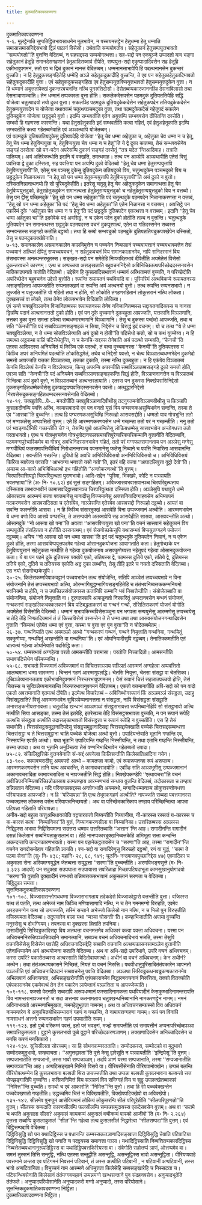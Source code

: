 ```yaml
---
title: दुकमातिकापदवण्णना

---
```

दुकमातिकापदवण्णना  
१-६. मूलट्ठेनाति सुप्पतिट्ठितभावसाधनेन मूलभावेन, न पच्चयमत्तट्ठेन हेतुधम्मा हेतू धम्माति समासासमासनिद्देसभावो द्विन्नं पाठानं विसेसो। तथेवाति सम्पयोगतोव। सहेतुकानं हेतुसम्पयुत्तभावतो ‘‘सम्पयोगतो’’ति वुत्तन्ति वेदितब्बं, न सहसद्दस्स सम्पयोगत्थत्ता। सह-सद्दो पन एकपुञ्जे उप्पादतो याव भङ्गा सहेतुकानं हेतूहि समानदेसगहणानं हेतुआदिसब्भावं दीपेति, सम्पयुत्त-सद्दो एकुप्पादादिवसेन सह हेतूहि एकीभावुपगमनं, ततो एव च द्विन्नं दुकानं नानत्तं वेदितब्बम्। धम्मनानत्ताभावेपि हि पदत्थनानत्तेन दुकन्तरं वुच्चति। न हि हेतुदुकसङ्गहितेहि धम्मेहि अञ्ञे सहेतुकदुकादीहि वुच्चन्ति, ते एव पन सहेतुकाहेतुकादिभावतो सहेतुकदुकादीहि वुत्ता। एवं सहेतुकदुकसङ्गहिता एव हेतुसम्पयुत्तविप्पयुत्तभावतो हेतुसम्पयुत्तदुकेन वुत्ता। न हि धम्मानं अवुत्ततापेक्खं दुकन्तरवचनन्ति नत्थि पुनरुत्तिदोसो। देसेतब्बप्पकारजाननञ्हि देसनाविलासो तथा देसनाञाणञ्चाति। तेन धम्मानं तप्पकारता वुत्ता होति। सकलेकदेसवसेन पठमदुकं दुतियततियेहि सद्धिं योजेत्वा चतुत्थादयो तयो दुका वुत्ता। सकलञ्हि पठमदुकं दुतियदुकेकदेसेन सहेतुकपदेन ततियदुकेकदेसेन हेतुसम्पयुत्तपदेन च योजेत्वा यथाक्कमं चतुत्थपञ्चमदुका वुत्ता, तथा पठमदुकेकदेसं नहेतुपदं सकलेन दुतियदुकेन योजेत्वा छट्ठदुको वुत्तो। इदम्पि सम्भवतीति एतेन अवुत्तम्पि सम्भववसेन दीपितन्ति दस्सेति। सम्भवो हि गहणस्स कारणन्ति। यथा हेतुसहेतुकाति इदं सम्भवतीति कत्वा गहितं, एवं हेतुअहेतुकाति इदम्पि सम्भवतीति कत्वा गहेतब्बमेवाति एवं अञ्ञत्थापि योजेतब्बम्।  
एवं पठमदुकं दुतियततियदुकेसु दुतियपदेहि योजेत्वा ‘‘हेतू चेव धम्मा अहेतुका च, अहेतुका चेव धम्मा न च हेतू, हेतू चेव धम्मा हेतुविप्पयुत्ता च, हेतुविप्पयुत्ता चेव धम्मा न च हेतू’’ति ये द्वे दुका कातब्बा, तेसं सम्भववसेनेव सङ्गहं दस्सेत्वा खो पन-पदेन अपरेसम्पि दुकानं सङ्गहं दस्सेतुं ‘‘तत्र यदेत’’न्तिआदिमाह। तत्राति पाळियम्। अयं अतिरेकत्थोति इदानि यं वक्खति, तमत्थमाह। तत्थ पन अञ्ञेपि अञ्ञथापीति एतेसं विसुं पवत्तिया द्वे दुका दस्सिता, सह पवत्तिया पन अयम्पि दुको वेदितब्बो ‘‘हेतू चेव धम्मा हेतुसम्पयुत्तापि हेतुविप्पयुत्तापी’’ति, एतेसु पन पञ्चसु दुकेसु दुतियदुकेन ततियदुको विय, चतुत्थदुकेन पञ्चमदुको विय च छट्ठदुकेन निन्नानत्थत्ता ‘‘न हेतु खो पन धम्मा हेतुसम्पयुत्तापि हेतुविप्पयुत्तापी’’ति अयं दुको न वुत्तो। दस्सितनिन्नानत्थनयो हि सो पुरिमदुकेहीति। इतरेसु चतूसु हेतू चेव अहेतुकदुकेन समानत्थत्ता हेतू चेव हेतुविप्पयुत्तदुको, हेतुसहेतुकदुकेन समानत्थत्ता हेतुहेतुसम्पयुत्तदुको च नहेतुहेतुसम्पयुत्तदुको विय न वत्तब्बो। तेसु पन द्वीसु पच्छिमदुके ‘‘हेतू खो पन धम्मा सहेतुका’’ति पदं चतुत्थदुके पठमपदेन निन्नानाकरणत्ता न वत्तब्बं, ‘‘हेतू खो पन धम्मा अहेतुका’’ति पदं ‘‘हेतू चेव धम्मा अहेतुका’’ति एतेन निन्नानत्ता न वत्तब्बम्। अवसिट्ठे पन एकस्मिं दुके ‘‘अहेतुका चेव धम्मा न च हेतू’’ति पदं छट्ठदुके दुतियपदेन एकत्थत्ता न वत्तब्बम्। इदानि ‘‘हेतू चेव धम्मा अहेतुका चा’’ति इदमेवेकं पदं अवसिट्ठं, न च एकेन पदेन दुको होतीति तञ्च न वुत्तन्ति। चतुत्थदुके दुतियपदेन पन समानत्थस्स छट्ठदुके पठमपदस्स वचनं दुकपूरणत्थं, एतेन वा गतिदस्सनेन सब्बस्स सम्भवन्तस्स सङ्गहो कतोति दट्ठब्बो। तथा हि सब्बो सम्भवदुको पठमदुके दुतियततियदुकपक्खेपेन दस्सितो, तेसु च पठमदुकपक्खेपेनाति।  
७-१३. समानकालेन असमानकालेन कालविमुत्तेन च पच्चयेन निप्फन्नानं पच्चयायत्तानं पच्चयभावमत्तेन तेसं पच्चयानं अत्थितं दीपेतुं सप्पच्चयवचनं, न सहेतुकवचनं विय समानकालानमेव, नापि सनिदस्सनं विय तंसभावस्स अनत्थन्तरभूतस्स। सङ्खत-सद्दो पन समेतेहि निप्फादितभावं दीपेतीति अयमेतेसं विसेसो दुकन्तरवचने कारणम्। एत्थ च अप्पच्चया असङ्खताति बहुवचननिद्देसो अविनिच्छितत्थपरिच्छेददस्सनवसेन मातिकाठपनतो कतोति वेदितब्बो। उद्देसेन हि कुसलादिसभावानं धम्मानं अत्थितामत्तं वुच्चति, न परिच्छेदोति अपरिच्छेदेन बहुवचनेन उद्देसो वुत्तोति। रूपन्ति रूपायतनं पथवियादि वा। पुरिमस्मिं अत्थविकप्पे रूपायतनस्स असङ्गहितता आपज्जतीति रुप्पनलक्खणं वा रूपन्ति अयं अत्थनयो वुत्तो। तत्थ रूपन्ति रुप्पनसभावो। न लुज्जति न पलुज्जतीति यो गहितो तथा न होति, सो लोकोति तंगहणरहितानं लोकुत्तरानं नत्थि लोकता। दुक्खसच्चं वा लोको, तत्थ तेनेव लोकसभावेन विदिताति लोकिया।  
एवं सन्ते चक्खुविञ्ञाणेन विजानितब्बस्स रूपायतनस्स तेनेव नविजानितब्बस्स सद्दायतनादिकस्स च नानत्ता द्विन्नम्पि पदानं अत्थनानत्ततो दुको होति। एवं पन दुके वुच्चमाने दुकबहुता आपज्जति, यत्तकानि विञ्ञाणानि, तत्तका दुका वुत्ता समत्ता ठपेत्वा सब्बधम्मारम्मणानि विञ्ञाणानि। तेसु च दुकस्स पच्छेदो आपज्जति, तथा च सति ‘‘केनची’’ति पदं सब्बविञ्ञाणसङ्गाहकं न सिया, निद्देसेन च विरुद्धं इदं वचनम्। यो च तत्थ ‘‘ये ते धम्मा चक्खुविञ्ञेय्या, न ते धम्मा सोतविञ्ञेय्याति अयं दुको न होती’’ति पटिसेधो कतो, सो च कथं युज्जेय्य। न हि समत्था अट्ठकथा पाळिं पटिसेधेतुन्ति, न च केनचि-सद्दस्स तेनेवाति अयं पदत्थो सम्भवति, ‘‘केनची’’ति एतस्स आदिपदस्स अनियमितं यं किञ्चि एकं पदत्थो, तं वत्वा वुच्चमानस्स ‘‘केनची’’ति दुतियपदस्स यं किञ्चि अपरं अनियमितं पदत्थोति लोकसिद्धमेतं, तथेव च निद्देसो पवत्तो, न चेत्थ विञ्ञातब्बधम्मभेदेन दुकभेदो समत्तो आपज्जति यत्तका विञ्ञातब्बा, तत्तका दुकाति, तस्मा नत्थि दुकबहुता। न हि एकंयेव विञ्ञातब्बं केनचि विञ्ञेय्यं केनचि न विञ्ञेय्यञ्च, किन्तु अपरम्पि अपरम्पीति सब्बविञ्ञातब्बसङ्गहे दुको समत्तो होति, एवञ्च सति ‘‘केनची’’ति पदं अनियमेन सब्बविञ्ञाणसङ्गाहकन्ति सिद्धं होति, विञ्ञाणनानत्तेन च विञ्ञातब्बं भिन्दित्वा अयं दुको वुत्तो, न विञ्ञातब्बानं अत्थन्तरतायाति। एतस्स पन दुकस्स निक्खेपरासिनिद्देसो दुकसङ्गहितधम्मेकदेसेसु दुकपदद्वयप्पवत्तिदस्सनवसेन पवत्तो। अत्थुद्धारनिद्देसो निरवसेसदुकसङ्गहितधम्मदस्सनवसेनाति वेदितब्बो।  
१४-१९. चक्खुतोपि…पे॰… मनतोपीति चक्खुविञ्ञाणादिवीथीसु तदनुगतमनोविञ्ञाणवीथीसु च किञ्चापि कुसलादीनम्पि पवत्ति अत्थि, कामासवादयो एव पन वणतो यूसं विय पग्घरणकअसुचिभावेन सन्दन्ति, तस्मा ते एव ‘‘आसवा’’ति वुच्चन्ति। तत्थ हि पग्घरणकअसुचिम्हि निरुळ्हो आसवसद्दोति। धम्मतो याव गोत्रभुन्ति ततो परं मग्गफलेसु अप्पवत्तितो वुत्तम्। एते हि आरम्मणकरणवसेन धम्मे गच्छन्ता ततो परं न गच्छन्तीति। ननु ततो परं भवङ्गादीनिपि गच्छन्तीति चे? न, तेसम्पि पुब्बे आलम्बितेसु लोकियधम्मेसु सासवभावेन अन्तोगधत्ता ततो परताभावतो। एत्थ च गोत्रभुवचनेन गोत्रभुवोदानफलसमापत्तिपुरेचारिकपरिकम्मानि वुत्तानीति वेदितब्बानि, पठममग्गपुरेचारिकमेव वा गोत्रभु अवधिनिदस्सनभावेन गहितं, ततो परं मग्गफलसमानताय पन अञ्ञेसु मग्गेसु मग्गवीथियं फलसमापत्तिवीथियं निरोधानन्तरञ्च पवत्तमानेसु फलेसु निब्बाने च पवत्ति निवारिता आसवानन्ति वेदितब्बा। सवन्तीति गच्छन्ति। दुविधो हि अवधि अभिविधिविसयो अनभिविधिविसयो च। अभिविधिविसयं किरिया ब्यापेत्वा पवत्तति ‘‘आभवग्गा भगवतो यसो गतो’’ति, इतरं बहि कत्वा ‘‘आपाटलिपुत्ता वुट्ठो देवो’’ति। अयञ्च आ-कारो अभिविधिअत्थो इध गहितोति ‘‘अन्तोकरणत्थो’’ति वुत्तम्।  
चिरपारिवासियट्ठो चिरपरिवुत्थता पुराणभावो। आदि-सद्देन ‘‘पुरिमा, भिक्खवे, कोटि न पञ्ञायति भवतण्हाया’’ति (अ॰ नि॰ १०.६२) इदं सुत्तं सङ्गहितम्। अविज्जासवभवासवानञ्च चिरपरिवुत्थताय दस्सिताय तब्भावभावीनं कामासवदिट्ठासवानञ्च चिरपरिवुत्थता दस्सिता होति। अञ्ञेसुपि यथावुत्ते धम्मे ओकासञ्च आरम्मणं कत्वा पवत्तमानेसु मानादीसु विज्जमानेसु अत्तत्तनियादिग्गाहवसेन अभिब्यापनं मदकरणवसेन आसवसदिसता च एतेसंयेव, नाञ्ञेसन्ति एतेस्वेव आसवसद्दो निरुळ्हो दट्ठब्बो। आयतं वा सवन्ति फलन्तीति आसवा । न हि किञ्चि संसारदुक्खं आसवेहि विना उप्पज्जमानं अत्थीति। आरम्मणभावेन ये धम्मा वणो विय आसवे पग्घरन्ति, ते असम्पयोगे अतब्भावेपि सह आसवेहीति सासवा, आसववन्तोति अत्थो।  
ओसानदुके ‘‘नो आसवा खो पना’’ति अवत्वा ‘‘आसवविप्पयुत्ता खो पना’’ति वचनं सासवानं सहेतुकानं विय सम्पयुत्तेहि तंसहितता न होतीति दस्सनत्थम्। एवं सेसगोच्छकेसुपि यथासम्भवं विप्पयुत्तग्गहणे पयोजनं दट्ठब्बम्। अपिच ‘‘नो आसवा खो पन धम्मा सासवा’’ति इदं पदं चतुत्थदुके दुतियपदेन निन्नानं, न च एकेन दुको होति, तस्मा आसवविप्पयुत्तपदमेव गहेत्वा ओसानदुकयोजना ञायागताति कता। हेतुगोच्छके पन हेतुविप्पयुत्तानं सहेतुकता नत्थीति ते गहेत्वा दुकयोजनाय असक्कुणेय्यत्ता नहेतुपदं गहेत्वा ओसानदुकयोजना कता। ये वा पन पठमे दुके दुतियस्स पक्खेपे एको, ततियस्स द्वे, पठमस्स दुतिये एको, ततिये द्वे, दुतियस्स ततिये एको, दुतिये च ततियस्स एकोति अट्ठ दुका लब्भन्ति, तेसु तीहि इतरे च नयतो दस्सिताति वेदितब्बा। एस नयो सेसगोच्छकेसुपि।  
२०-२५. किलेसकम्मविपाकवट्टानं पच्चयभावेन तत्थ संयोजेन्ति, सतिपि अञ्ञेसं तप्पच्चयभावे न विना संयोजनानि तेसं तप्पच्चयभावो अत्थि, ओरम्भागियुद्धम्भागियसङ्गहितेहि च तंतंभवनिब्बत्तककम्मनियमो भवनियमो च होति, न च उपच्छिन्नसंयोजनस्स कतानिपि कम्मानि भवं निब्बत्तेन्तीति। संयोजेतब्बाति वा संयोजनिया, संयोजने नियुत्ताति वा। दूरगतस्सपि आकड्ढनतो निस्सरितुं अप्पदानवसेन बन्धनं संयोजनं, गन्थकरणं सङ्खलिकचक्कलकानं विय पटिबद्धताकरणं वा गन्थनं गन्थो, संसिलिसकरणं योजनं योगोति अयमेतेसं विसेसोति वेदितब्बो। धम्मानं सभावकिच्चविसेसञ्ञुना पन भगवता सम्पयुत्तेसु आरम्मणेसु तप्पच्चयेसु च तेहि तेहि निप्फादियमानं तं तं किच्चविसेसं पस्सन्तेन ते ते धम्मा तथा तथा आसवसंयोजनगन्थादिवसेन वुत्ताति ‘‘किमत्थं एतेयेव धम्मा एवं वुत्ता, कस्मा च वुत्ता एव पुन वुत्ता’’ति न चोदेतब्बमेतम्।  
२६-३७. गन्थनियाति एत्थ अयमञ्ञो अत्थो ‘‘गन्थकरणं गन्थनं, गन्थने नियुत्ताति गन्थनिया, गन्थयितुं सक्कुणेय्या, गन्थयितुं अरहन्तीति वा गन्थनिया’’ति। एवं ओघनियादीसुपि दट्ठब्बम्। तेनातिक्कमतीति एतं धात्वत्थं गहेत्वा ओघनियाति पदसिद्धि कता।  
५०-५४. धम्मसभावं अग्गहेत्वा परतो आमसन्तीति परामासा। परतोति निच्चादितो। आमसन्तीति सभावपटिसेधेन परिमज्जन्ति।  
५५-६८. सभावतो विज्जमानं अविज्जमानं वा विचित्तसञ्ञाय सञ्ञितं आरम्मणं अग्गहेत्वा अप्पवत्तितो आलम्बमाना धम्मा सारम्मणा। चिन्तनं गहणं आरम्मणूपलद्धि। चेतसि नियुत्ता, चेतसा संसट्ठा वा चेतसिका। दुब्बिञ्ञेय्यनानत्तताय एकीभावमिवुपगमनं निरन्तरभावुपगमनम्। येसं रूपानं चित्तं सहजातपच्चयो होति, तेसं चित्तस्स च सुविञ्ञेय्यनानत्तन्ति निरन्तरभावानुपगमनं वेदितब्बम्। एकतो वत्तमानापीति अपि-सद्दो को पन वादो एकतो अवत्तमानाति एतमत्थं दीपेति। इदमेत्थ विचारेतब्बं – अविनिब्भोगरूपानं किं अञ्ञमञ्ञं संसट्ठता, उदाहु विसंसट्ठताति? विसुं आरम्मणभावेन सुविञ्ञेय्यनानत्तत्ता न संसट्ठता, नापि विसंसट्ठता संसट्ठाति अनासङ्कनीयसभावत्ता। चतुन्नञ्हि खन्धानं अञ्ञमञ्ञं संसट्ठसभावत्ता रूपनिब्बानेहिपि सो संसट्ठभावो अत्थि नत्थीति सिया आसङ्का, तस्मा तेसं इतरेहि, इतरेसञ्च तेहि विसंसट्ठसभावता वुच्चति, न पन रूपानं रूपेहि कत्थचि संसट्ठता अत्थीति तदासङ्काभावतो विसंसट्ठता च रूपानं रूपेहि न वुच्चतीति। एस हि तेसं सभावोति। चित्तसंसट्ठसमुट्ठानादिपदेसु संसट्ठसमुट्ठानादिसद्दा चित्तसद्दापेक्खाति पच्चेकं चित्तसद्दसम्बन्धत्ता चित्तसंसट्ठा च ते चित्तसमुट्ठाना चाति पच्चेकं योजेत्वा अत्थो वुत्तो। उपादियन्तेवाति भूतानि गण्हन्ति एव, निस्सयन्ति एवाति अत्थो। यथा भूतानि उपादियन्ति गय्हन्ति निस्सीयन्ति, न तथा एतानि गय्हन्ति निस्सीयन्ति, तस्मा उपादा। अथ वा भूतानि अमुञ्चित्वा तेसं वण्णनिभादिभावेन गहेतब्बतो उपादा।  
७५-८२. संकिलिट्ठत्तिके वुत्तनयेनाति सं-सद्दं अपनेत्वा किलिसन्तीति किलेसातिआदिना नयेन।  
८३-१००. कामावचरादीसु अयमपरो अत्थो – कामतण्हा कामो, एवं रूपारूपतण्हा रूपं अरूपञ्च। आरम्मणकरणवसेन तानि यत्थ अवचरन्ति, ते कामावचरादयोति। एवञ्हि सति अञ्ञभूमीसु उप्पज्जमानानं अकामावचरादिता कामावचरादिता च नापज्जतीति सिद्धं होति। निक्खेपकण्डेपि ‘‘एत्थावचरा’’ति वचनं अवीचिपरनिम्मितपरिच्छिन्नोकासाय कामतण्हाय आरम्मणभावं सन्धाय वुत्तन्ति वेदितब्बं, तदोकासता च तण्हाय तन्निन्नताय वेदितब्बा। यदि परियापन्नसद्दस्स अन्तोगधाति अयमत्थो, मग्गादिधम्मानञ्च लोकुत्तरन्तोगधत्ता परियापन्नता आपज्जति। न हि ‘‘परियापन्ना’’ति एत्थ तेभूमकगहणं अत्थीति? नापज्जति सब्बदा पवत्तमानस्स पच्चक्खस्स लोकस्स वसेन परियापन्ननिच्छयतो। अथ वा परिच्छेदकारिकाय तण्हाय परिच्छिन्दित्वा आपन्ना पटिपन्ना गहिताति परियापन्ना।  
अनीय-सद्दो बहुला कत्तुअभिधायकोति वट्टचारकतो निय्यन्तीति निय्यानीया, नी-कारस्स रस्सत्तं य-कारस्स च क-कारत्तं कत्वा ‘‘निय्यानिका’’ति वुत्तं, निय्यानकरणसीला वा निय्यानिका। उत्तरितब्बस्स अञ्ञस्स निद्दिट्ठस्स अभावा निद्दिसियमाना सउत्तरा धम्माव उत्तरितब्बाति ‘‘अत्तान’’न्ति आह। रागादीनन्ति रागादीनं दसन्नं किलेसानं सब्बनियताकुसलानं वा। तेहि नानप्पकारदुक्खनिब्बत्तकेहि अभिभूता सत्ता कन्दन्ति अकन्दन्तापि कन्दनकारणभावतो। यस्मा पन पहानेकट्ठतावसेन च ‘‘सरणा’’ति आह, तस्मा ‘‘रागादीन’’न्ति वचनेन रागदोसमोहाव गहिताति ञायति। रण-सद्दो वा रागादिरेणूसु निरुळ्हो दट्ठब्बो, रणं वा युद्धं, ‘‘कामा ते पठमा सेना’’ति (सु॰ नि॰ ४३८; महानि॰ २८, ६८, १४९; चूळनि॰ नन्दमाणवपुच्छानिद्देस ४७) एवमादिका च अकुसला सेना अरियमग्गयुद्धेन जेतब्बत्ता सयुद्धत्ता ‘‘सरणा’’ति वुच्चन्तीति। अरणविभङ्गसुत्ते (म॰ नि॰ ३.३२३ आदयो) पन सदुक्खा सउपघाता सउपायासा सपरिळाहा मिच्छापटिपदाभूता कामसुखानुयोगादयो ‘‘सरणा’’ति वुत्ताति दुक्खादीनं रणभावो तन्निब्बत्तकसभावानं अकुसलानं सरणता च वेदितब्बा।  
पिट्ठिदुका समत्ता।  
सुत्तन्तिकदुकमातिकापदवण्णना  
१०१-१०८. विज्जारासन्तोगधधम्मा विज्जासभागताय तदेकदेसे विज्जाकोट्ठासे वत्तन्तीति वुत्ता। वजिरस्स यत्थ तं पतति, तत्थ अभेज्जं नाम किञ्चि मणिपासाणादि नत्थि, न च तेन गमनमग्गो विरुहति, एवमेव अरहत्तमग्गेन यत्थ सो उप्पज्जति, तस्मिं सन्ताने अभेज्जो किलेसो नाम नत्थि, न च भिन्नो पुन विरुहतीति वजिरुपमता वेदितब्बा। तदुपचारेन बाला यथा ‘‘मञ्चा घोसन्ती’’ति। कण्हाभिजातीति अपाया वुच्चन्ति मनुस्सेसु च दोभग्गियम्। तपनस्स वा दुक्खस्स हिताति तपनिया।  
दासादीसुपि सिरिवड्ढकादिसद्दा विय अतथत्ता वचनमत्तमेव अधिकारं कत्वा पवत्ता अधिवचना। यस्मा पन अधिवचननिरुत्तिपञ्ञत्तिपदानि समानत्थानि, सब्बञ्च वचनं अधिवचनादिभावं भजति, तस्मा तेसुपि वचनविसेसेसु विसेसेन पवत्तेहि अधिवचनादिसद्देहि सब्बानि वचनानि अत्थप्पकासनसामञ्ञेन वुत्तानीति एतेनाधिप्पायेन अयं अत्थयोजना कताति वेदितब्बा। अथ वा अधि-सद्दो उपरिभागे, उपरि वचनं अधिवचनम्। कस्स उपरि? पकासेतब्बस्स अत्थस्साति विदितोवायमत्थो। अधीनं वा वचनं अधिवचनम्। केन अधीनं? अत्थेन। तथा तंतंअत्थप्पकासने निच्छितं, नियतं वा वचनं निरुत्ति। पथवीधातुपुरिसादितंतंपकारेन ञापनतो पञ्ञत्तीति एवं अधिवचनादिपदानं सब्बवचनेसु पवत्ति वेदितब्बा। अञ्ञथा सिरिवड्ढकधनवड्ढकप्पकारानमेव अभिलापानं अधिवचनता, अभिसङ्खरोन्तीति एवंपकारानमेव निद्धारणवचनानं निरुत्तिता, तक्को वितक्कोति एवंपकारानमेव एकमेवत्थं तेन तेन पकारेन ञापेन्तानं पञ्ञत्तिता च आपज्जेय्याति।  
१०९-११८. फस्सो वेदनाति सब्बदापि अरूपधम्मानं फस्सादिनामकत्ता पथवियादीनं केसकुम्भादिनामन्तरापत्ति विय नामन्तरानापज्जनतो च सदा अत्तनाव कतनामताय चतुक्खन्धनिब्बानानि नामकरणट्ठेन नामम्। नमनं अविनाभावतो आरम्मणाभिमुखता, नमनहेतुभूतता नामनम्। अथ वा अधिवचनसम्फस्सो विय अधिवचनं नाममन्तरेन ये अनुपचितबोधिसम्भारानं गहणं न गच्छन्ति, ते नामायत्तग्गहणा नामम्। रूपं पन विनापि नामसाधनं अत्तनो रुप्पनसभावेन गहणं उपयातीति रूपम्।  
११९-१२३. इतो पुब्बे परिकम्मं पवत्तं, इतो परं भवङ्गं, मज्झे समापत्तीति एवं समापत्तीनं अप्पनापरिच्छेदपञ्ञा समापत्तिकुसलता। वुट्ठाने कुसलभावो पुब्बे वुट्ठाने परिच्छेदकरणञाणम्। लक्खणादिवसेन अनिच्चादिवसेन च मनसि करणं मनसिकारो।  
१२४-१३४. सुचिसीलता सोरच्चम्। सा हि सोभनकम्मरतताति। सम्मोदकस्स, सम्मोदको वा मुदुभावो सम्मोदकमुदुभावो, सण्हवाचता। ‘‘अगुत्तद्वारता’’ति वुत्ते केसु द्वारेसूति न पञ्ञायतीति ‘‘इन्द्रियेसू’’ति वुत्तम्। सम्पजानातीति सम्पजानो, तस्स भावो सम्पजञ्ञम्। तदपि ञाणं यस्मा सम्पजानाति, तस्मा ‘‘सम्पजानातीति सम्पजञ्ञ’’न्ति आह। अप्पटिसङ्खाने निमित्ते विसये वा। वीरियसीसेनाति वीरियपामोक्खेन। उप्पन्नं बलन्ति वीरियोपत्थम्भेन हि कुसलभावना बलवती थिरा उप्पज्जतीति तथा उप्पन्ना बलवती कुसलभावना बलवन्तो सत्त बोज्झङ्गातिपि वुच्चन्ति। कसिणनिमित्तं विय सञ्ञाणं विय सविग्गहं विय च सुट्ठु उपलक्खेतब्बाकारं ‘‘निमित्त’’न्ति वुच्चति। समथो च एवं आकारोति ‘‘निमित्त’’न्ति वुत्तो। तथा हि सो पच्चवेक्खन्तेन पच्चवेक्खणतो गय्हतीति। उद्धच्चमिव चित्तं न विक्खिपतीति, विक्खेपपटिक्खेपो वा अविक्खेपो।  
१३५-१४२. सीलमेव पुनप्पुनं आसेवियमानं लोकियं लोकुत्तरम्पि सीलं परिपूरेतीति ‘‘सीलपरिपूरणतो’’ति वुत्तम्। सीलस्स सम्पदाति कारणसीलम्पि फलसीलम्पि सम्पन्नसमुदायस्स एकदेसवसेन वुत्तम्। अथ वा ‘‘कतमे च थपति अकुसला सीला? अकुसलं कायकम्मं अकुसलं वचीकम्मं पापको आजीवो’’ति (म॰ नि॰ २.२६४) वुत्तत्ता सब्बम्पि कुसलाकुसलं ‘‘सील’’न्ति गहेत्वा तत्थ कुसलसीलं निद्धारेत्वा ‘‘सीलसम्पदा’’ति वुत्तम्। एवं दिट्ठिसम्पदापि वेदितब्बा।  
दिट्ठिविसुद्धि खो पन यथादिट्ठिस्स च पधानन्ति कम्मस्सकतञाणादिसङ्खाता दिट्ठिविसुद्धि चेवाति पटिपाटिया दिट्ठिविसुद्धि दिट्ठिविसुद्धि खो पनाति च पदद्वयस्स समानत्ता पञ्ञा। यथादिट्ठिस्साति निब्बत्तितप्पकारदिट्ठिस्स निब्बत्तेतब्बपधानानुरूपदिट्ठिस्स वा यथादिट्ठिपवत्तकिरियस्स वा। संवेगोति सहोत्तप्पं ञाणं, ओत्तप्पमेव वा। समत्तं तुस्सनं तित्ति सन्तुट्ठि, नत्थि एतस्स सन्तुट्ठीति असन्तुट्ठि, असन्तुट्ठिस्स भावो असन्तुट्ठिता। वीरियप्पवाहे पवत्तमाने अन्तरा एव पटिगमनं निवत्तनं पटिवानं, तं अस्स अत्थीति पटिवानी , न पटिवानी अप्पटिवानी, तस्स भावो अप्पटिवानिता। विमुच्चनं नाम आरम्मणे अधिमुत्तता किलेसेहि सब्बसङ्खारेहि च निस्सटता च। पटिसन्धिवसेनाति किलेसानं तंतंमग्गवज्झानं उप्पन्नमग्गे खन्धसन्ताने पुन संदहनवसेन। अनुप्पादभूतेति तंतंफले। अनुप्पादपरियोसानेति अनुप्पादकरो मग्गो अनुप्पादो, तस्स परियोसाने।  
सुत्तन्तिकदुकमातिकापदवण्णना निट्ठिता।  
दुकमातिकापदवण्णना निट्ठिता।  